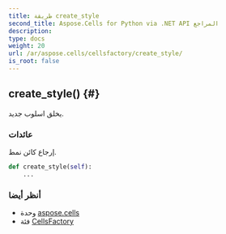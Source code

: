 ```yaml
---
title: طريقة create_style
second_title: Aspose.Cells for Python via .NET API المراجع
description:
type: docs
weight: 20
url: /ar/aspose.cells/cellsfactory/create_style/
is_root: false
---
```

##  create_style() {#}
يخلق اسلوب جديد.


###  عائدات

إرجاع كائن نمط.


```python
def create_style(self):
    ...
```





###  أنظر أيضا
* وحدة [aspose.cells](../../)
* فئة [CellsFactory](/cells/python-net/ar/aspose.cells/cellsfactory)
